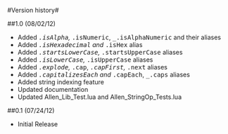 #Version history#

##1.0 (08/02/12)
* Added <tt>_.isAlpha</tt>, <tt>_.isNumeric</tt>, <tt>_.isAlphaNumeric</tt> and their aliases
* Added <tt>_.isHexadecimal</tt> and <tt>_.isHex</tt> alias
* Added <tt>_.startsLowerCase</tt>, <tt>_.startsUpperCase</tt> aliases
* Added <tt>_.isLowerCase</tt>, <tt>_.isUpperCase</tt> aliases
* Added <tt>_.explode</tt>, <tt>_.cap</tt>, <tt>_.capFirst</tt>, <tt>_.next</tt> aliases
* Added <tt>_.capitalizesEach</tt> and <tt>_.capEach</tt>, <tt>_.caps</tt> aliases
* Added string indexing feature
* Updated documentation
* Updated Allen_Lib_Test.lua and Allen_StringOp_Tests.lua

##0.1 (07/24/12)
* Initial Release
